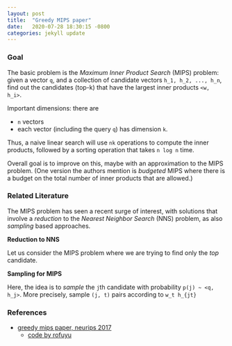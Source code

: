 ```yaml
---
layout: post
title:  "Greedy MIPS paper"
date:   2020-07-28 18:30:15 -0800
categories: jekyll update
---
```


### Goal
The basic problem is the _Maximum Inner Product Search_ (MIPS) problem: given a vector `q`, and a collection
of candidate vectors `h_1, h_2, ..., h_n`, find out the candidates (top-k) that have the largest
inner products `<w, h_i>`.

Important dimensions: there are
* `n` vectors
* each vector (including the query `q`) has dimension `k`.

Thus, a naive linear search will use `nk` operations to compute the inner products, followed by a sorting operation that takes
`n log n` time.

Overall goal is to improve on this, maybe with an approximation to the MIPS problem.
(One version the authors mention is _budgeted_ MIPS where there is a budget on the total
  number of inner products that are allowed.)

### Related Literature
The MIPS problem has seen a recent surge of interest, with solutions that involve a _reduction_ to
the _Nearest Neighbor Search_ (NNS) problem, as also _sampling_ based approaches.

**Reduction to NNS**

Let us consider the MIPS problem where we are trying to find only the _top_ candidate.

**Sampling for MIPS**

Here, the idea is to _sample_ the `j`th candidate with probability `p(j) ~ <q, h_j>`.
More precisely, sample `(j, t)` pairs according to `w_t h_{jt}`


### References

* [greedy mips paper, neurips 2017](https://papers.nips.cc/paper/7129-a-greedy-approach-for-budgeted-maximum-inner-product-search.pdf)
  * [code by rofuyu](https://github.com/rofuyu/exp-gmips-nips17)
